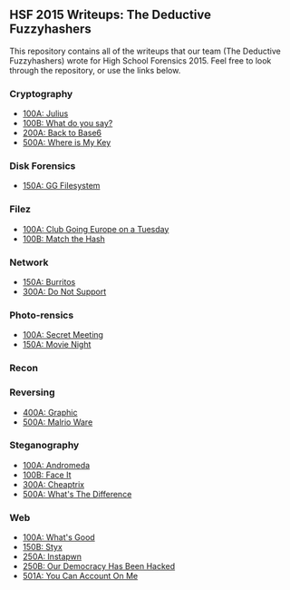 ## HSF 2015 Writeups: The Deductive Fuzzyhashers
This repository contains all of the writeups that our team (The Deductive Fuzzyhashers)
wrote for High School Forensics 2015. Feel free to look through the repository, or
use the links below.

### Cryptography
- [100A: Julius](crypto/100a-julius.md)
- [100B: What do you say?](crypto/100b-what-do-you-say.md)
- [200A: Back to Base6](crypto/200a-back-to-base6.md)
- [500A: Where is My Key](crypto/500a-where-is-my-key.md)

### Disk Forensics
- [150A: GG Filesystem](disk/150a-gg-filesystem.md)

### Filez
- [100A: Club Going Europe on a Tuesday](filez/100a-going-europe.md)
- [100B: Match the Hash](filez/100b-match-hash.md)

### Network
- [150A: Burritos](network/150a-burritos.md)
- [300A: Do Not Support](network/300a-do-not-support.md)

### Photo-rensics
- [100A: Secret Meeting](photo/100a-secret-meeting.md)
- [150A: Movie Night](photo/150a-movie-night.md)

### Recon

### Reversing
- [400A: Graphic](reversing/400a-graphic.md)
- [500A: Malrio Ware](reversing/500a-malrio-ware.md)

### Steganography
- [100A: Andromeda](stego/100a-andromeda.md)
- [100B: Face It](stego/100b-faceit.md)
- [300A: Cheaptrix](stego/300a-cheaptrix.md)
- [500A: What's The Difference](stego/500a-whats-the-difference.md)

### Web
- [100A: What's Good](web/100a-whats-good.md)
- [150B: Styx](web/150b-styx.md)
- [250A: Instapwn](web/250a-instapwn.md)
- [250B: Our Democracy Has Been Hacked](web/250b-hacked-democracy.md)
- [501A: You Can Account On Me](web/501a-account-on-me.md)
